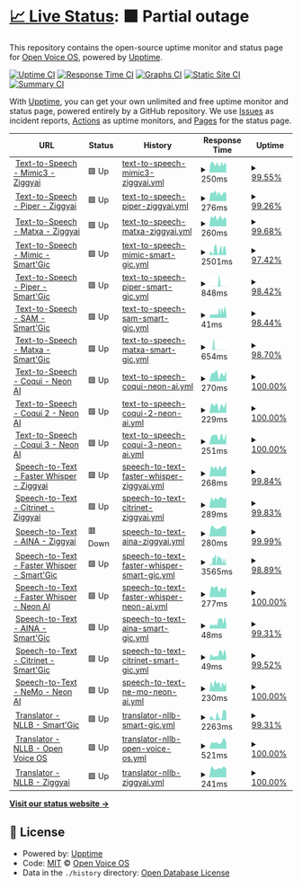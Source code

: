 # [📈 Live Status](https://openvoiceos.github.io/status): <!--live status--> **🟧 Partial outage**

This repository contains the open-source uptime monitor and status page for [Open Voice OS](https://openvoiceos.org), powered by [Upptime](https://github.com/upptime/upptime).

[![Uptime CI](https://github.com/openvoiceos/status/workflows/Uptime%20CI/badge.svg)](https://github.com/openvoiceos/status/actions?query=workflow%3A%22Uptime+CI%22)
[![Response Time CI](https://github.com/openvoiceos/status/workflows/Response%20Time%20CI/badge.svg)](https://github.com/openvoiceos/status/actions?query=workflow%3A%22Response+Time+CI%22)
[![Graphs CI](https://github.com/openvoiceos/status/workflows/Graphs%20CI/badge.svg)](https://github.com/openvoiceos/status/actions?query=workflow%3A%22Graphs+CI%22)
[![Static Site CI](https://github.com/openvoiceos/status/workflows/Static%20Site%20CI/badge.svg)](https://github.com/openvoiceos/status/actions?query=workflow%3A%22Static+Site+CI%22)
[![Summary CI](https://github.com/openvoiceos/status/workflows/Summary%20CI/badge.svg)](https://github.com/openvoiceos/status/actions?query=workflow%3A%22Summary+CI%22)

With [Upptime](https://upptime.js.org), you can get your own unlimited and free uptime monitor and status page, powered entirely by a GitHub repository. We use [Issues](https://github.com/smartgic/status/issues) as incident reports, [Actions](https://github.com/smartgic/status/actions) as uptime monitors, and [Pages](https://smartgic.github.io/status) for the status page.

<!--start: status pages-->
<!-- This summary is generated by Upptime (https://github.com/upptime/upptime) -->
<!-- Do not edit this manually, your changes will be overwritten -->
<!-- prettier-ignore -->
| URL | Status | History | Response Time | Uptime |
| --- | ------ | ------- | ------------- | ------ |
| <img alt="" src="https://icons.duckduckgo.com/ip3/mimic3.ziggyai.online.ico" height="13"> [Text-to-Speech - Mimic3 - Ziggyai](https://mimic3.ziggyai.online/status) | 🟩 Up | [text-to-speech-mimic3-ziggyai.yml](https://github.com/OpenVoiceOS/status/commits/HEAD/history/text-to-speech-mimic3-ziggyai.yml) | <details><summary><img alt="Response time graph" src="./graphs/text-to-speech-mimic3-ziggyai/response-time-week.png" height="20"> 250ms</summary><br><a href="https://openvoiceos.github.io/status/history/text-to-speech-mimic3-ziggyai"><img alt="Response time 373" src="https://img.shields.io/endpoint?url=https%3A%2F%2Fraw.githubusercontent.com%2FOpenVoiceOS%2Fstatus%2FHEAD%2Fapi%2Ftext-to-speech-mimic3-ziggyai%2Fresponse-time.json"></a><br><a href="https://openvoiceos.github.io/status/history/text-to-speech-mimic3-ziggyai"><img alt="24-hour response time 224" src="https://img.shields.io/endpoint?url=https%3A%2F%2Fraw.githubusercontent.com%2FOpenVoiceOS%2Fstatus%2FHEAD%2Fapi%2Ftext-to-speech-mimic3-ziggyai%2Fresponse-time-day.json"></a><br><a href="https://openvoiceos.github.io/status/history/text-to-speech-mimic3-ziggyai"><img alt="7-day response time 250" src="https://img.shields.io/endpoint?url=https%3A%2F%2Fraw.githubusercontent.com%2FOpenVoiceOS%2Fstatus%2FHEAD%2Fapi%2Ftext-to-speech-mimic3-ziggyai%2Fresponse-time-week.json"></a><br><a href="https://openvoiceos.github.io/status/history/text-to-speech-mimic3-ziggyai"><img alt="30-day response time 420" src="https://img.shields.io/endpoint?url=https%3A%2F%2Fraw.githubusercontent.com%2FOpenVoiceOS%2Fstatus%2FHEAD%2Fapi%2Ftext-to-speech-mimic3-ziggyai%2Fresponse-time-month.json"></a><br><a href="https://openvoiceos.github.io/status/history/text-to-speech-mimic3-ziggyai"><img alt="1-year response time 391" src="https://img.shields.io/endpoint?url=https%3A%2F%2Fraw.githubusercontent.com%2FOpenVoiceOS%2Fstatus%2FHEAD%2Fapi%2Ftext-to-speech-mimic3-ziggyai%2Fresponse-time-year.json"></a></details> | <details><summary><a href="https://openvoiceos.github.io/status/history/text-to-speech-mimic3-ziggyai">99.55%</a></summary><a href="https://openvoiceos.github.io/status/history/text-to-speech-mimic3-ziggyai"><img alt="All-time uptime 96.77%" src="https://img.shields.io/endpoint?url=https%3A%2F%2Fraw.githubusercontent.com%2FOpenVoiceOS%2Fstatus%2FHEAD%2Fapi%2Ftext-to-speech-mimic3-ziggyai%2Fuptime.json"></a><br><a href="https://openvoiceos.github.io/status/history/text-to-speech-mimic3-ziggyai"><img alt="24-hour uptime 100.00%" src="https://img.shields.io/endpoint?url=https%3A%2F%2Fraw.githubusercontent.com%2FOpenVoiceOS%2Fstatus%2FHEAD%2Fapi%2Ftext-to-speech-mimic3-ziggyai%2Fuptime-day.json"></a><br><a href="https://openvoiceos.github.io/status/history/text-to-speech-mimic3-ziggyai"><img alt="7-day uptime 99.55%" src="https://img.shields.io/endpoint?url=https%3A%2F%2Fraw.githubusercontent.com%2FOpenVoiceOS%2Fstatus%2FHEAD%2Fapi%2Ftext-to-speech-mimic3-ziggyai%2Fuptime-week.json"></a><br><a href="https://openvoiceos.github.io/status/history/text-to-speech-mimic3-ziggyai"><img alt="30-day uptime 93.95%" src="https://img.shields.io/endpoint?url=https%3A%2F%2Fraw.githubusercontent.com%2FOpenVoiceOS%2Fstatus%2FHEAD%2Fapi%2Ftext-to-speech-mimic3-ziggyai%2Fuptime-month.json"></a><br><a href="https://openvoiceos.github.io/status/history/text-to-speech-mimic3-ziggyai"><img alt="1-year uptime 96.80%" src="https://img.shields.io/endpoint?url=https%3A%2F%2Fraw.githubusercontent.com%2FOpenVoiceOS%2Fstatus%2FHEAD%2Fapi%2Ftext-to-speech-mimic3-ziggyai%2Fuptime-year.json"></a></details>
| <img alt="" src="https://icons.duckduckgo.com/ip3/pipertts.ziggyai.online.ico" height="13"> [Text-to-Speech - Piper - Ziggyai](https://pipertts.ziggyai.online/status) | 🟩 Up | [text-to-speech-piper-ziggyai.yml](https://github.com/OpenVoiceOS/status/commits/HEAD/history/text-to-speech-piper-ziggyai.yml) | <details><summary><img alt="Response time graph" src="./graphs/text-to-speech-piper-ziggyai/response-time-week.png" height="20"> 276ms</summary><br><a href="https://openvoiceos.github.io/status/history/text-to-speech-piper-ziggyai"><img alt="Response time 440" src="https://img.shields.io/endpoint?url=https%3A%2F%2Fraw.githubusercontent.com%2FOpenVoiceOS%2Fstatus%2FHEAD%2Fapi%2Ftext-to-speech-piper-ziggyai%2Fresponse-time.json"></a><br><a href="https://openvoiceos.github.io/status/history/text-to-speech-piper-ziggyai"><img alt="24-hour response time 241" src="https://img.shields.io/endpoint?url=https%3A%2F%2Fraw.githubusercontent.com%2FOpenVoiceOS%2Fstatus%2FHEAD%2Fapi%2Ftext-to-speech-piper-ziggyai%2Fresponse-time-day.json"></a><br><a href="https://openvoiceos.github.io/status/history/text-to-speech-piper-ziggyai"><img alt="7-day response time 276" src="https://img.shields.io/endpoint?url=https%3A%2F%2Fraw.githubusercontent.com%2FOpenVoiceOS%2Fstatus%2FHEAD%2Fapi%2Ftext-to-speech-piper-ziggyai%2Fresponse-time-week.json"></a><br><a href="https://openvoiceos.github.io/status/history/text-to-speech-piper-ziggyai"><img alt="30-day response time 449" src="https://img.shields.io/endpoint?url=https%3A%2F%2Fraw.githubusercontent.com%2FOpenVoiceOS%2Fstatus%2FHEAD%2Fapi%2Ftext-to-speech-piper-ziggyai%2Fresponse-time-month.json"></a><br><a href="https://openvoiceos.github.io/status/history/text-to-speech-piper-ziggyai"><img alt="1-year response time 456" src="https://img.shields.io/endpoint?url=https%3A%2F%2Fraw.githubusercontent.com%2FOpenVoiceOS%2Fstatus%2FHEAD%2Fapi%2Ftext-to-speech-piper-ziggyai%2Fresponse-time-year.json"></a></details> | <details><summary><a href="https://openvoiceos.github.io/status/history/text-to-speech-piper-ziggyai">99.26%</a></summary><a href="https://openvoiceos.github.io/status/history/text-to-speech-piper-ziggyai"><img alt="All-time uptime 93.69%" src="https://img.shields.io/endpoint?url=https%3A%2F%2Fraw.githubusercontent.com%2FOpenVoiceOS%2Fstatus%2FHEAD%2Fapi%2Ftext-to-speech-piper-ziggyai%2Fuptime.json"></a><br><a href="https://openvoiceos.github.io/status/history/text-to-speech-piper-ziggyai"><img alt="24-hour uptime 100.00%" src="https://img.shields.io/endpoint?url=https%3A%2F%2Fraw.githubusercontent.com%2FOpenVoiceOS%2Fstatus%2FHEAD%2Fapi%2Ftext-to-speech-piper-ziggyai%2Fuptime-day.json"></a><br><a href="https://openvoiceos.github.io/status/history/text-to-speech-piper-ziggyai"><img alt="7-day uptime 99.26%" src="https://img.shields.io/endpoint?url=https%3A%2F%2Fraw.githubusercontent.com%2FOpenVoiceOS%2Fstatus%2FHEAD%2Fapi%2Ftext-to-speech-piper-ziggyai%2Fuptime-week.json"></a><br><a href="https://openvoiceos.github.io/status/history/text-to-speech-piper-ziggyai"><img alt="30-day uptime 98.42%" src="https://img.shields.io/endpoint?url=https%3A%2F%2Fraw.githubusercontent.com%2FOpenVoiceOS%2Fstatus%2FHEAD%2Fapi%2Ftext-to-speech-piper-ziggyai%2Fuptime-month.json"></a><br><a href="https://openvoiceos.github.io/status/history/text-to-speech-piper-ziggyai"><img alt="1-year uptime 91.66%" src="https://img.shields.io/endpoint?url=https%3A%2F%2Fraw.githubusercontent.com%2FOpenVoiceOS%2Fstatus%2FHEAD%2Fapi%2Ftext-to-speech-piper-ziggyai%2Fuptime-year.json"></a></details>
| <img alt="" src="https://icons.duckduckgo.com/ip3/matxa.ziggyai.online.ico" height="13"> [Text-to-Speech - Matxa - Ziggyai](https://matxa.ziggyai.online/status) | 🟩 Up | [text-to-speech-matxa-ziggyai.yml](https://github.com/OpenVoiceOS/status/commits/HEAD/history/text-to-speech-matxa-ziggyai.yml) | <details><summary><img alt="Response time graph" src="./graphs/text-to-speech-matxa-ziggyai/response-time-week.png" height="20"> 260ms</summary><br><a href="https://openvoiceos.github.io/status/history/text-to-speech-matxa-ziggyai"><img alt="Response time 454" src="https://img.shields.io/endpoint?url=https%3A%2F%2Fraw.githubusercontent.com%2FOpenVoiceOS%2Fstatus%2FHEAD%2Fapi%2Ftext-to-speech-matxa-ziggyai%2Fresponse-time.json"></a><br><a href="https://openvoiceos.github.io/status/history/text-to-speech-matxa-ziggyai"><img alt="24-hour response time 225" src="https://img.shields.io/endpoint?url=https%3A%2F%2Fraw.githubusercontent.com%2FOpenVoiceOS%2Fstatus%2FHEAD%2Fapi%2Ftext-to-speech-matxa-ziggyai%2Fresponse-time-day.json"></a><br><a href="https://openvoiceos.github.io/status/history/text-to-speech-matxa-ziggyai"><img alt="7-day response time 260" src="https://img.shields.io/endpoint?url=https%3A%2F%2Fraw.githubusercontent.com%2FOpenVoiceOS%2Fstatus%2FHEAD%2Fapi%2Ftext-to-speech-matxa-ziggyai%2Fresponse-time-week.json"></a><br><a href="https://openvoiceos.github.io/status/history/text-to-speech-matxa-ziggyai"><img alt="30-day response time 468" src="https://img.shields.io/endpoint?url=https%3A%2F%2Fraw.githubusercontent.com%2FOpenVoiceOS%2Fstatus%2FHEAD%2Fapi%2Ftext-to-speech-matxa-ziggyai%2Fresponse-time-month.json"></a><br><a href="https://openvoiceos.github.io/status/history/text-to-speech-matxa-ziggyai"><img alt="1-year response time 454" src="https://img.shields.io/endpoint?url=https%3A%2F%2Fraw.githubusercontent.com%2FOpenVoiceOS%2Fstatus%2FHEAD%2Fapi%2Ftext-to-speech-matxa-ziggyai%2Fresponse-time-year.json"></a></details> | <details><summary><a href="https://openvoiceos.github.io/status/history/text-to-speech-matxa-ziggyai">99.68%</a></summary><a href="https://openvoiceos.github.io/status/history/text-to-speech-matxa-ziggyai"><img alt="All-time uptime 90.58%" src="https://img.shields.io/endpoint?url=https%3A%2F%2Fraw.githubusercontent.com%2FOpenVoiceOS%2Fstatus%2FHEAD%2Fapi%2Ftext-to-speech-matxa-ziggyai%2Fuptime.json"></a><br><a href="https://openvoiceos.github.io/status/history/text-to-speech-matxa-ziggyai"><img alt="24-hour uptime 100.00%" src="https://img.shields.io/endpoint?url=https%3A%2F%2Fraw.githubusercontent.com%2FOpenVoiceOS%2Fstatus%2FHEAD%2Fapi%2Ftext-to-speech-matxa-ziggyai%2Fuptime-day.json"></a><br><a href="https://openvoiceos.github.io/status/history/text-to-speech-matxa-ziggyai"><img alt="7-day uptime 99.68%" src="https://img.shields.io/endpoint?url=https%3A%2F%2Fraw.githubusercontent.com%2FOpenVoiceOS%2Fstatus%2FHEAD%2Fapi%2Ftext-to-speech-matxa-ziggyai%2Fuptime-week.json"></a><br><a href="https://openvoiceos.github.io/status/history/text-to-speech-matxa-ziggyai"><img alt="30-day uptime 98.45%" src="https://img.shields.io/endpoint?url=https%3A%2F%2Fraw.githubusercontent.com%2FOpenVoiceOS%2Fstatus%2FHEAD%2Fapi%2Ftext-to-speech-matxa-ziggyai%2Fuptime-month.json"></a><br><a href="https://openvoiceos.github.io/status/history/text-to-speech-matxa-ziggyai"><img alt="1-year uptime 90.58%" src="https://img.shields.io/endpoint?url=https%3A%2F%2Fraw.githubusercontent.com%2FOpenVoiceOS%2Fstatus%2FHEAD%2Fapi%2Ftext-to-speech-matxa-ziggyai%2Fuptime-year.json"></a></details>
| <img alt="" src="https://icons.duckduckgo.com/ip3/tts.smartgic.io.ico" height="13"> [Text-to-Speech - Mimic - Smart'Gic](https://tts.smartgic.io/mimic/status) | 🟩 Up | [text-to-speech-mimic-smart-gic.yml](https://github.com/OpenVoiceOS/status/commits/HEAD/history/text-to-speech-mimic-smart-gic.yml) | <details><summary><img alt="Response time graph" src="./graphs/text-to-speech-mimic-smart-gic/response-time-week.png" height="20"> 2501ms</summary><br><a href="https://openvoiceos.github.io/status/history/text-to-speech-mimic-smart-gic"><img alt="Response time 1775" src="https://img.shields.io/endpoint?url=https%3A%2F%2Fraw.githubusercontent.com%2FOpenVoiceOS%2Fstatus%2FHEAD%2Fapi%2Ftext-to-speech-mimic-smart-gic%2Fresponse-time.json"></a><br><a href="https://openvoiceos.github.io/status/history/text-to-speech-mimic-smart-gic"><img alt="24-hour response time 104" src="https://img.shields.io/endpoint?url=https%3A%2F%2Fraw.githubusercontent.com%2FOpenVoiceOS%2Fstatus%2FHEAD%2Fapi%2Ftext-to-speech-mimic-smart-gic%2Fresponse-time-day.json"></a><br><a href="https://openvoiceos.github.io/status/history/text-to-speech-mimic-smart-gic"><img alt="7-day response time 2501" src="https://img.shields.io/endpoint?url=https%3A%2F%2Fraw.githubusercontent.com%2FOpenVoiceOS%2Fstatus%2FHEAD%2Fapi%2Ftext-to-speech-mimic-smart-gic%2Fresponse-time-week.json"></a><br><a href="https://openvoiceos.github.io/status/history/text-to-speech-mimic-smart-gic"><img alt="30-day response time 3768" src="https://img.shields.io/endpoint?url=https%3A%2F%2Fraw.githubusercontent.com%2FOpenVoiceOS%2Fstatus%2FHEAD%2Fapi%2Ftext-to-speech-mimic-smart-gic%2Fresponse-time-month.json"></a><br><a href="https://openvoiceos.github.io/status/history/text-to-speech-mimic-smart-gic"><img alt="1-year response time 2004" src="https://img.shields.io/endpoint?url=https%3A%2F%2Fraw.githubusercontent.com%2FOpenVoiceOS%2Fstatus%2FHEAD%2Fapi%2Ftext-to-speech-mimic-smart-gic%2Fresponse-time-year.json"></a></details> | <details><summary><a href="https://openvoiceos.github.io/status/history/text-to-speech-mimic-smart-gic">97.42%</a></summary><a href="https://openvoiceos.github.io/status/history/text-to-speech-mimic-smart-gic"><img alt="All-time uptime 99.19%" src="https://img.shields.io/endpoint?url=https%3A%2F%2Fraw.githubusercontent.com%2FOpenVoiceOS%2Fstatus%2FHEAD%2Fapi%2Ftext-to-speech-mimic-smart-gic%2Fuptime.json"></a><br><a href="https://openvoiceos.github.io/status/history/text-to-speech-mimic-smart-gic"><img alt="24-hour uptime 100.00%" src="https://img.shields.io/endpoint?url=https%3A%2F%2Fraw.githubusercontent.com%2FOpenVoiceOS%2Fstatus%2FHEAD%2Fapi%2Ftext-to-speech-mimic-smart-gic%2Fuptime-day.json"></a><br><a href="https://openvoiceos.github.io/status/history/text-to-speech-mimic-smart-gic"><img alt="7-day uptime 97.42%" src="https://img.shields.io/endpoint?url=https%3A%2F%2Fraw.githubusercontent.com%2FOpenVoiceOS%2Fstatus%2FHEAD%2Fapi%2Ftext-to-speech-mimic-smart-gic%2Fuptime-week.json"></a><br><a href="https://openvoiceos.github.io/status/history/text-to-speech-mimic-smart-gic"><img alt="30-day uptime 98.18%" src="https://img.shields.io/endpoint?url=https%3A%2F%2Fraw.githubusercontent.com%2FOpenVoiceOS%2Fstatus%2FHEAD%2Fapi%2Ftext-to-speech-mimic-smart-gic%2Fuptime-month.json"></a><br><a href="https://openvoiceos.github.io/status/history/text-to-speech-mimic-smart-gic"><img alt="1-year uptime 98.60%" src="https://img.shields.io/endpoint?url=https%3A%2F%2Fraw.githubusercontent.com%2FOpenVoiceOS%2Fstatus%2FHEAD%2Fapi%2Ftext-to-speech-mimic-smart-gic%2Fuptime-year.json"></a></details>
| <img alt="" src="https://icons.duckduckgo.com/ip3/tts.smartgic.io.ico" height="13"> [Text-to-Speech - Piper - Smart'Gic](https://tts.smartgic.io/piper/status) | 🟩 Up | [text-to-speech-piper-smart-gic.yml](https://github.com/OpenVoiceOS/status/commits/HEAD/history/text-to-speech-piper-smart-gic.yml) | <details><summary><img alt="Response time graph" src="./graphs/text-to-speech-piper-smart-gic/response-time-week.png" height="20"> 848ms</summary><br><a href="https://openvoiceos.github.io/status/history/text-to-speech-piper-smart-gic"><img alt="Response time 142" src="https://img.shields.io/endpoint?url=https%3A%2F%2Fraw.githubusercontent.com%2FOpenVoiceOS%2Fstatus%2FHEAD%2Fapi%2Ftext-to-speech-piper-smart-gic%2Fresponse-time.json"></a><br><a href="https://openvoiceos.github.io/status/history/text-to-speech-piper-smart-gic"><img alt="24-hour response time 28" src="https://img.shields.io/endpoint?url=https%3A%2F%2Fraw.githubusercontent.com%2FOpenVoiceOS%2Fstatus%2FHEAD%2Fapi%2Ftext-to-speech-piper-smart-gic%2Fresponse-time-day.json"></a><br><a href="https://openvoiceos.github.io/status/history/text-to-speech-piper-smart-gic"><img alt="7-day response time 848" src="https://img.shields.io/endpoint?url=https%3A%2F%2Fraw.githubusercontent.com%2FOpenVoiceOS%2Fstatus%2FHEAD%2Fapi%2Ftext-to-speech-piper-smart-gic%2Fresponse-time-week.json"></a><br><a href="https://openvoiceos.github.io/status/history/text-to-speech-piper-smart-gic"><img alt="30-day response time 285" src="https://img.shields.io/endpoint?url=https%3A%2F%2Fraw.githubusercontent.com%2FOpenVoiceOS%2Fstatus%2FHEAD%2Fapi%2Ftext-to-speech-piper-smart-gic%2Fresponse-time-month.json"></a><br><a href="https://openvoiceos.github.io/status/history/text-to-speech-piper-smart-gic"><img alt="1-year response time 101" src="https://img.shields.io/endpoint?url=https%3A%2F%2Fraw.githubusercontent.com%2FOpenVoiceOS%2Fstatus%2FHEAD%2Fapi%2Ftext-to-speech-piper-smart-gic%2Fresponse-time-year.json"></a></details> | <details><summary><a href="https://openvoiceos.github.io/status/history/text-to-speech-piper-smart-gic">98.42%</a></summary><a href="https://openvoiceos.github.io/status/history/text-to-speech-piper-smart-gic"><img alt="All-time uptime 95.03%" src="https://img.shields.io/endpoint?url=https%3A%2F%2Fraw.githubusercontent.com%2FOpenVoiceOS%2Fstatus%2FHEAD%2Fapi%2Ftext-to-speech-piper-smart-gic%2Fuptime.json"></a><br><a href="https://openvoiceos.github.io/status/history/text-to-speech-piper-smart-gic"><img alt="24-hour uptime 100.00%" src="https://img.shields.io/endpoint?url=https%3A%2F%2Fraw.githubusercontent.com%2FOpenVoiceOS%2Fstatus%2FHEAD%2Fapi%2Ftext-to-speech-piper-smart-gic%2Fuptime-day.json"></a><br><a href="https://openvoiceos.github.io/status/history/text-to-speech-piper-smart-gic"><img alt="7-day uptime 98.42%" src="https://img.shields.io/endpoint?url=https%3A%2F%2Fraw.githubusercontent.com%2FOpenVoiceOS%2Fstatus%2FHEAD%2Fapi%2Ftext-to-speech-piper-smart-gic%2Fuptime-week.json"></a><br><a href="https://openvoiceos.github.io/status/history/text-to-speech-piper-smart-gic"><img alt="30-day uptime 99.31%" src="https://img.shields.io/endpoint?url=https%3A%2F%2Fraw.githubusercontent.com%2FOpenVoiceOS%2Fstatus%2FHEAD%2Fapi%2Ftext-to-speech-piper-smart-gic%2Fuptime-month.json"></a><br><a href="https://openvoiceos.github.io/status/history/text-to-speech-piper-smart-gic"><img alt="1-year uptime 98.52%" src="https://img.shields.io/endpoint?url=https%3A%2F%2Fraw.githubusercontent.com%2FOpenVoiceOS%2Fstatus%2FHEAD%2Fapi%2Ftext-to-speech-piper-smart-gic%2Fuptime-year.json"></a></details>
| <img alt="" src="https://icons.duckduckgo.com/ip3/tts.smartgic.io.ico" height="13"> [Text-to-Speech - SAM - Smart'Gic](https://tts.smartgic.io/sam/status) | 🟩 Up | [text-to-speech-sam-smart-gic.yml](https://github.com/OpenVoiceOS/status/commits/HEAD/history/text-to-speech-sam-smart-gic.yml) | <details><summary><img alt="Response time graph" src="./graphs/text-to-speech-sam-smart-gic/response-time-week.png" height="20"> 41ms</summary><br><a href="https://openvoiceos.github.io/status/history/text-to-speech-sam-smart-gic"><img alt="Response time 110" src="https://img.shields.io/endpoint?url=https%3A%2F%2Fraw.githubusercontent.com%2FOpenVoiceOS%2Fstatus%2FHEAD%2Fapi%2Ftext-to-speech-sam-smart-gic%2Fresponse-time.json"></a><br><a href="https://openvoiceos.github.io/status/history/text-to-speech-sam-smart-gic"><img alt="24-hour response time 26" src="https://img.shields.io/endpoint?url=https%3A%2F%2Fraw.githubusercontent.com%2FOpenVoiceOS%2Fstatus%2FHEAD%2Fapi%2Ftext-to-speech-sam-smart-gic%2Fresponse-time-day.json"></a><br><a href="https://openvoiceos.github.io/status/history/text-to-speech-sam-smart-gic"><img alt="7-day response time 41" src="https://img.shields.io/endpoint?url=https%3A%2F%2Fraw.githubusercontent.com%2FOpenVoiceOS%2Fstatus%2FHEAD%2Fapi%2Ftext-to-speech-sam-smart-gic%2Fresponse-time-week.json"></a><br><a href="https://openvoiceos.github.io/status/history/text-to-speech-sam-smart-gic"><img alt="30-day response time 103" src="https://img.shields.io/endpoint?url=https%3A%2F%2Fraw.githubusercontent.com%2FOpenVoiceOS%2Fstatus%2FHEAD%2Fapi%2Ftext-to-speech-sam-smart-gic%2Fresponse-time-month.json"></a><br><a href="https://openvoiceos.github.io/status/history/text-to-speech-sam-smart-gic"><img alt="1-year response time 132" src="https://img.shields.io/endpoint?url=https%3A%2F%2Fraw.githubusercontent.com%2FOpenVoiceOS%2Fstatus%2FHEAD%2Fapi%2Ftext-to-speech-sam-smart-gic%2Fresponse-time-year.json"></a></details> | <details><summary><a href="https://openvoiceos.github.io/status/history/text-to-speech-sam-smart-gic">98.44%</a></summary><a href="https://openvoiceos.github.io/status/history/text-to-speech-sam-smart-gic"><img alt="All-time uptime 97.80%" src="https://img.shields.io/endpoint?url=https%3A%2F%2Fraw.githubusercontent.com%2FOpenVoiceOS%2Fstatus%2FHEAD%2Fapi%2Ftext-to-speech-sam-smart-gic%2Fuptime.json"></a><br><a href="https://openvoiceos.github.io/status/history/text-to-speech-sam-smart-gic"><img alt="24-hour uptime 100.00%" src="https://img.shields.io/endpoint?url=https%3A%2F%2Fraw.githubusercontent.com%2FOpenVoiceOS%2Fstatus%2FHEAD%2Fapi%2Ftext-to-speech-sam-smart-gic%2Fuptime-day.json"></a><br><a href="https://openvoiceos.github.io/status/history/text-to-speech-sam-smart-gic"><img alt="7-day uptime 98.44%" src="https://img.shields.io/endpoint?url=https%3A%2F%2Fraw.githubusercontent.com%2FOpenVoiceOS%2Fstatus%2FHEAD%2Fapi%2Ftext-to-speech-sam-smart-gic%2Fuptime-week.json"></a><br><a href="https://openvoiceos.github.io/status/history/text-to-speech-sam-smart-gic"><img alt="30-day uptime 99.19%" src="https://img.shields.io/endpoint?url=https%3A%2F%2Fraw.githubusercontent.com%2FOpenVoiceOS%2Fstatus%2FHEAD%2Fapi%2Ftext-to-speech-sam-smart-gic%2Fuptime-month.json"></a><br><a href="https://openvoiceos.github.io/status/history/text-to-speech-sam-smart-gic"><img alt="1-year uptime 98.62%" src="https://img.shields.io/endpoint?url=https%3A%2F%2Fraw.githubusercontent.com%2FOpenVoiceOS%2Fstatus%2FHEAD%2Fapi%2Ftext-to-speech-sam-smart-gic%2Fuptime-year.json"></a></details>
| <img alt="" src="https://icons.duckduckgo.com/ip3/tts.smartgic.io.ico" height="13"> [Text-to-Speech - Matxa - Smart'Gic](https://tts.smartgic.io/matxa/status) | 🟩 Up | [text-to-speech-matxa-smart-gic.yml](https://github.com/OpenVoiceOS/status/commits/HEAD/history/text-to-speech-matxa-smart-gic.yml) | <details><summary><img alt="Response time graph" src="./graphs/text-to-speech-matxa-smart-gic/response-time-week.png" height="20"> 654ms</summary><br><a href="https://openvoiceos.github.io/status/history/text-to-speech-matxa-smart-gic"><img alt="Response time 83" src="https://img.shields.io/endpoint?url=https%3A%2F%2Fraw.githubusercontent.com%2FOpenVoiceOS%2Fstatus%2FHEAD%2Fapi%2Ftext-to-speech-matxa-smart-gic%2Fresponse-time.json"></a><br><a href="https://openvoiceos.github.io/status/history/text-to-speech-matxa-smart-gic"><img alt="24-hour response time 26" src="https://img.shields.io/endpoint?url=https%3A%2F%2Fraw.githubusercontent.com%2FOpenVoiceOS%2Fstatus%2FHEAD%2Fapi%2Ftext-to-speech-matxa-smart-gic%2Fresponse-time-day.json"></a><br><a href="https://openvoiceos.github.io/status/history/text-to-speech-matxa-smart-gic"><img alt="7-day response time 654" src="https://img.shields.io/endpoint?url=https%3A%2F%2Fraw.githubusercontent.com%2FOpenVoiceOS%2Fstatus%2FHEAD%2Fapi%2Ftext-to-speech-matxa-smart-gic%2Fresponse-time-week.json"></a><br><a href="https://openvoiceos.github.io/status/history/text-to-speech-matxa-smart-gic"><img alt="30-day response time 269" src="https://img.shields.io/endpoint?url=https%3A%2F%2Fraw.githubusercontent.com%2FOpenVoiceOS%2Fstatus%2FHEAD%2Fapi%2Ftext-to-speech-matxa-smart-gic%2Fresponse-time-month.json"></a><br><a href="https://openvoiceos.github.io/status/history/text-to-speech-matxa-smart-gic"><img alt="1-year response time 83" src="https://img.shields.io/endpoint?url=https%3A%2F%2Fraw.githubusercontent.com%2FOpenVoiceOS%2Fstatus%2FHEAD%2Fapi%2Ftext-to-speech-matxa-smart-gic%2Fresponse-time-year.json"></a></details> | <details><summary><a href="https://openvoiceos.github.io/status/history/text-to-speech-matxa-smart-gic">98.70%</a></summary><a href="https://openvoiceos.github.io/status/history/text-to-speech-matxa-smart-gic"><img alt="All-time uptime 98.75%" src="https://img.shields.io/endpoint?url=https%3A%2F%2Fraw.githubusercontent.com%2FOpenVoiceOS%2Fstatus%2FHEAD%2Fapi%2Ftext-to-speech-matxa-smart-gic%2Fuptime.json"></a><br><a href="https://openvoiceos.github.io/status/history/text-to-speech-matxa-smart-gic"><img alt="24-hour uptime 100.00%" src="https://img.shields.io/endpoint?url=https%3A%2F%2Fraw.githubusercontent.com%2FOpenVoiceOS%2Fstatus%2FHEAD%2Fapi%2Ftext-to-speech-matxa-smart-gic%2Fuptime-day.json"></a><br><a href="https://openvoiceos.github.io/status/history/text-to-speech-matxa-smart-gic"><img alt="7-day uptime 98.70%" src="https://img.shields.io/endpoint?url=https%3A%2F%2Fraw.githubusercontent.com%2FOpenVoiceOS%2Fstatus%2FHEAD%2Fapi%2Ftext-to-speech-matxa-smart-gic%2Fuptime-week.json"></a><br><a href="https://openvoiceos.github.io/status/history/text-to-speech-matxa-smart-gic"><img alt="30-day uptime 99.41%" src="https://img.shields.io/endpoint?url=https%3A%2F%2Fraw.githubusercontent.com%2FOpenVoiceOS%2Fstatus%2FHEAD%2Fapi%2Ftext-to-speech-matxa-smart-gic%2Fuptime-month.json"></a><br><a href="https://openvoiceos.github.io/status/history/text-to-speech-matxa-smart-gic"><img alt="1-year uptime 98.75%" src="https://img.shields.io/endpoint?url=https%3A%2F%2Fraw.githubusercontent.com%2FOpenVoiceOS%2Fstatus%2FHEAD%2Fapi%2Ftext-to-speech-matxa-smart-gic%2Fuptime-year.json"></a></details>
| <img alt="" src="https://icons.duckduckgo.com/ip3/coqui.neonaibeta.com.ico" height="13"> [Text-to-Speech - Coqui - Neon AI](https://coqui.neonaibeta.com/status) | 🟩 Up | [text-to-speech-coqui-neon-ai.yml](https://github.com/OpenVoiceOS/status/commits/HEAD/history/text-to-speech-coqui-neon-ai.yml) | <details><summary><img alt="Response time graph" src="./graphs/text-to-speech-coqui-neon-ai/response-time-week.png" height="20"> 270ms</summary><br><a href="https://openvoiceos.github.io/status/history/text-to-speech-coqui-neon-ai"><img alt="Response time 387" src="https://img.shields.io/endpoint?url=https%3A%2F%2Fraw.githubusercontent.com%2FOpenVoiceOS%2Fstatus%2FHEAD%2Fapi%2Ftext-to-speech-coqui-neon-ai%2Fresponse-time.json"></a><br><a href="https://openvoiceos.github.io/status/history/text-to-speech-coqui-neon-ai"><img alt="24-hour response time 352" src="https://img.shields.io/endpoint?url=https%3A%2F%2Fraw.githubusercontent.com%2FOpenVoiceOS%2Fstatus%2FHEAD%2Fapi%2Ftext-to-speech-coqui-neon-ai%2Fresponse-time-day.json"></a><br><a href="https://openvoiceos.github.io/status/history/text-to-speech-coqui-neon-ai"><img alt="7-day response time 270" src="https://img.shields.io/endpoint?url=https%3A%2F%2Fraw.githubusercontent.com%2FOpenVoiceOS%2Fstatus%2FHEAD%2Fapi%2Ftext-to-speech-coqui-neon-ai%2Fresponse-time-week.json"></a><br><a href="https://openvoiceos.github.io/status/history/text-to-speech-coqui-neon-ai"><img alt="30-day response time 264" src="https://img.shields.io/endpoint?url=https%3A%2F%2Fraw.githubusercontent.com%2FOpenVoiceOS%2Fstatus%2FHEAD%2Fapi%2Ftext-to-speech-coqui-neon-ai%2Fresponse-time-month.json"></a><br><a href="https://openvoiceos.github.io/status/history/text-to-speech-coqui-neon-ai"><img alt="1-year response time 397" src="https://img.shields.io/endpoint?url=https%3A%2F%2Fraw.githubusercontent.com%2FOpenVoiceOS%2Fstatus%2FHEAD%2Fapi%2Ftext-to-speech-coqui-neon-ai%2Fresponse-time-year.json"></a></details> | <details><summary><a href="https://openvoiceos.github.io/status/history/text-to-speech-coqui-neon-ai">100.00%</a></summary><a href="https://openvoiceos.github.io/status/history/text-to-speech-coqui-neon-ai"><img alt="All-time uptime 99.94%" src="https://img.shields.io/endpoint?url=https%3A%2F%2Fraw.githubusercontent.com%2FOpenVoiceOS%2Fstatus%2FHEAD%2Fapi%2Ftext-to-speech-coqui-neon-ai%2Fuptime.json"></a><br><a href="https://openvoiceos.github.io/status/history/text-to-speech-coqui-neon-ai"><img alt="24-hour uptime 100.00%" src="https://img.shields.io/endpoint?url=https%3A%2F%2Fraw.githubusercontent.com%2FOpenVoiceOS%2Fstatus%2FHEAD%2Fapi%2Ftext-to-speech-coqui-neon-ai%2Fuptime-day.json"></a><br><a href="https://openvoiceos.github.io/status/history/text-to-speech-coqui-neon-ai"><img alt="7-day uptime 100.00%" src="https://img.shields.io/endpoint?url=https%3A%2F%2Fraw.githubusercontent.com%2FOpenVoiceOS%2Fstatus%2FHEAD%2Fapi%2Ftext-to-speech-coqui-neon-ai%2Fuptime-week.json"></a><br><a href="https://openvoiceos.github.io/status/history/text-to-speech-coqui-neon-ai"><img alt="30-day uptime 100.00%" src="https://img.shields.io/endpoint?url=https%3A%2F%2Fraw.githubusercontent.com%2FOpenVoiceOS%2Fstatus%2FHEAD%2Fapi%2Ftext-to-speech-coqui-neon-ai%2Fuptime-month.json"></a><br><a href="https://openvoiceos.github.io/status/history/text-to-speech-coqui-neon-ai"><img alt="1-year uptime 99.94%" src="https://img.shields.io/endpoint?url=https%3A%2F%2Fraw.githubusercontent.com%2FOpenVoiceOS%2Fstatus%2FHEAD%2Fapi%2Ftext-to-speech-coqui-neon-ai%2Fuptime-year.json"></a></details>
| <img alt="" src="https://icons.duckduckgo.com/ip3/coqui.neonaialpha.com.ico" height="13"> [Text-to-Speech - Coqui 2 - Neon AI](https://coqui.neonaialpha.com/status) | 🟩 Up | [text-to-speech-coqui-2-neon-ai.yml](https://github.com/OpenVoiceOS/status/commits/HEAD/history/text-to-speech-coqui-2-neon-ai.yml) | <details><summary><img alt="Response time graph" src="./graphs/text-to-speech-coqui-2-neon-ai/response-time-week.png" height="20"> 229ms</summary><br><a href="https://openvoiceos.github.io/status/history/text-to-speech-coqui-2-neon-ai"><img alt="Response time 336" src="https://img.shields.io/endpoint?url=https%3A%2F%2Fraw.githubusercontent.com%2FOpenVoiceOS%2Fstatus%2FHEAD%2Fapi%2Ftext-to-speech-coqui-2-neon-ai%2Fresponse-time.json"></a><br><a href="https://openvoiceos.github.io/status/history/text-to-speech-coqui-2-neon-ai"><img alt="24-hour response time 332" src="https://img.shields.io/endpoint?url=https%3A%2F%2Fraw.githubusercontent.com%2FOpenVoiceOS%2Fstatus%2FHEAD%2Fapi%2Ftext-to-speech-coqui-2-neon-ai%2Fresponse-time-day.json"></a><br><a href="https://openvoiceos.github.io/status/history/text-to-speech-coqui-2-neon-ai"><img alt="7-day response time 229" src="https://img.shields.io/endpoint?url=https%3A%2F%2Fraw.githubusercontent.com%2FOpenVoiceOS%2Fstatus%2FHEAD%2Fapi%2Ftext-to-speech-coqui-2-neon-ai%2Fresponse-time-week.json"></a><br><a href="https://openvoiceos.github.io/status/history/text-to-speech-coqui-2-neon-ai"><img alt="30-day response time 256" src="https://img.shields.io/endpoint?url=https%3A%2F%2Fraw.githubusercontent.com%2FOpenVoiceOS%2Fstatus%2FHEAD%2Fapi%2Ftext-to-speech-coqui-2-neon-ai%2Fresponse-time-month.json"></a><br><a href="https://openvoiceos.github.io/status/history/text-to-speech-coqui-2-neon-ai"><img alt="1-year response time 342" src="https://img.shields.io/endpoint?url=https%3A%2F%2Fraw.githubusercontent.com%2FOpenVoiceOS%2Fstatus%2FHEAD%2Fapi%2Ftext-to-speech-coqui-2-neon-ai%2Fresponse-time-year.json"></a></details> | <details><summary><a href="https://openvoiceos.github.io/status/history/text-to-speech-coqui-2-neon-ai">100.00%</a></summary><a href="https://openvoiceos.github.io/status/history/text-to-speech-coqui-2-neon-ai"><img alt="All-time uptime 99.92%" src="https://img.shields.io/endpoint?url=https%3A%2F%2Fraw.githubusercontent.com%2FOpenVoiceOS%2Fstatus%2FHEAD%2Fapi%2Ftext-to-speech-coqui-2-neon-ai%2Fuptime.json"></a><br><a href="https://openvoiceos.github.io/status/history/text-to-speech-coqui-2-neon-ai"><img alt="24-hour uptime 100.00%" src="https://img.shields.io/endpoint?url=https%3A%2F%2Fraw.githubusercontent.com%2FOpenVoiceOS%2Fstatus%2FHEAD%2Fapi%2Ftext-to-speech-coqui-2-neon-ai%2Fuptime-day.json"></a><br><a href="https://openvoiceos.github.io/status/history/text-to-speech-coqui-2-neon-ai"><img alt="7-day uptime 100.00%" src="https://img.shields.io/endpoint?url=https%3A%2F%2Fraw.githubusercontent.com%2FOpenVoiceOS%2Fstatus%2FHEAD%2Fapi%2Ftext-to-speech-coqui-2-neon-ai%2Fuptime-week.json"></a><br><a href="https://openvoiceos.github.io/status/history/text-to-speech-coqui-2-neon-ai"><img alt="30-day uptime 100.00%" src="https://img.shields.io/endpoint?url=https%3A%2F%2Fraw.githubusercontent.com%2FOpenVoiceOS%2Fstatus%2FHEAD%2Fapi%2Ftext-to-speech-coqui-2-neon-ai%2Fuptime-month.json"></a><br><a href="https://openvoiceos.github.io/status/history/text-to-speech-coqui-2-neon-ai"><img alt="1-year uptime 99.91%" src="https://img.shields.io/endpoint?url=https%3A%2F%2Fraw.githubusercontent.com%2FOpenVoiceOS%2Fstatus%2FHEAD%2Fapi%2Ftext-to-speech-coqui-2-neon-ai%2Fuptime-year.json"></a></details>
| <img alt="" src="https://icons.duckduckgo.com/ip3/coqui.neonaiservices.com.ico" height="13"> [Text-to-Speech - Coqui 3 - Neon AI](https://coqui.neonaiservices.com/status) | 🟩 Up | [text-to-speech-coqui-3-neon-ai.yml](https://github.com/OpenVoiceOS/status/commits/HEAD/history/text-to-speech-coqui-3-neon-ai.yml) | <details><summary><img alt="Response time graph" src="./graphs/text-to-speech-coqui-3-neon-ai/response-time-week.png" height="20"> 251ms</summary><br><a href="https://openvoiceos.github.io/status/history/text-to-speech-coqui-3-neon-ai"><img alt="Response time 313" src="https://img.shields.io/endpoint?url=https%3A%2F%2Fraw.githubusercontent.com%2FOpenVoiceOS%2Fstatus%2FHEAD%2Fapi%2Ftext-to-speech-coqui-3-neon-ai%2Fresponse-time.json"></a><br><a href="https://openvoiceos.github.io/status/history/text-to-speech-coqui-3-neon-ai"><img alt="24-hour response time 343" src="https://img.shields.io/endpoint?url=https%3A%2F%2Fraw.githubusercontent.com%2FOpenVoiceOS%2Fstatus%2FHEAD%2Fapi%2Ftext-to-speech-coqui-3-neon-ai%2Fresponse-time-day.json"></a><br><a href="https://openvoiceos.github.io/status/history/text-to-speech-coqui-3-neon-ai"><img alt="7-day response time 251" src="https://img.shields.io/endpoint?url=https%3A%2F%2Fraw.githubusercontent.com%2FOpenVoiceOS%2Fstatus%2FHEAD%2Fapi%2Ftext-to-speech-coqui-3-neon-ai%2Fresponse-time-week.json"></a><br><a href="https://openvoiceos.github.io/status/history/text-to-speech-coqui-3-neon-ai"><img alt="30-day response time 261" src="https://img.shields.io/endpoint?url=https%3A%2F%2Fraw.githubusercontent.com%2FOpenVoiceOS%2Fstatus%2FHEAD%2Fapi%2Ftext-to-speech-coqui-3-neon-ai%2Fresponse-time-month.json"></a><br><a href="https://openvoiceos.github.io/status/history/text-to-speech-coqui-3-neon-ai"><img alt="1-year response time 318" src="https://img.shields.io/endpoint?url=https%3A%2F%2Fraw.githubusercontent.com%2FOpenVoiceOS%2Fstatus%2FHEAD%2Fapi%2Ftext-to-speech-coqui-3-neon-ai%2Fresponse-time-year.json"></a></details> | <details><summary><a href="https://openvoiceos.github.io/status/history/text-to-speech-coqui-3-neon-ai">100.00%</a></summary><a href="https://openvoiceos.github.io/status/history/text-to-speech-coqui-3-neon-ai"><img alt="All-time uptime 99.93%" src="https://img.shields.io/endpoint?url=https%3A%2F%2Fraw.githubusercontent.com%2FOpenVoiceOS%2Fstatus%2FHEAD%2Fapi%2Ftext-to-speech-coqui-3-neon-ai%2Fuptime.json"></a><br><a href="https://openvoiceos.github.io/status/history/text-to-speech-coqui-3-neon-ai"><img alt="24-hour uptime 100.00%" src="https://img.shields.io/endpoint?url=https%3A%2F%2Fraw.githubusercontent.com%2FOpenVoiceOS%2Fstatus%2FHEAD%2Fapi%2Ftext-to-speech-coqui-3-neon-ai%2Fuptime-day.json"></a><br><a href="https://openvoiceos.github.io/status/history/text-to-speech-coqui-3-neon-ai"><img alt="7-day uptime 100.00%" src="https://img.shields.io/endpoint?url=https%3A%2F%2Fraw.githubusercontent.com%2FOpenVoiceOS%2Fstatus%2FHEAD%2Fapi%2Ftext-to-speech-coqui-3-neon-ai%2Fuptime-week.json"></a><br><a href="https://openvoiceos.github.io/status/history/text-to-speech-coqui-3-neon-ai"><img alt="30-day uptime 100.00%" src="https://img.shields.io/endpoint?url=https%3A%2F%2Fraw.githubusercontent.com%2FOpenVoiceOS%2Fstatus%2FHEAD%2Fapi%2Ftext-to-speech-coqui-3-neon-ai%2Fuptime-month.json"></a><br><a href="https://openvoiceos.github.io/status/history/text-to-speech-coqui-3-neon-ai"><img alt="1-year uptime 99.92%" src="https://img.shields.io/endpoint?url=https%3A%2F%2Fraw.githubusercontent.com%2FOpenVoiceOS%2Fstatus%2FHEAD%2Fapi%2Ftext-to-speech-coqui-3-neon-ai%2Fuptime-year.json"></a></details>
| <img alt="" src="https://icons.duckduckgo.com/ip3/fasterwhisper.ziggyai.online.ico" height="13"> [Speech-to-Text - Faster Whisper - Ziggyai](https://fasterwhisper.ziggyai.online/status) | 🟩 Up | [speech-to-text-faster-whisper-ziggyai.yml](https://github.com/OpenVoiceOS/status/commits/HEAD/history/speech-to-text-faster-whisper-ziggyai.yml) | <details><summary><img alt="Response time graph" src="./graphs/speech-to-text-faster-whisper-ziggyai/response-time-week.png" height="20"> 268ms</summary><br><a href="https://openvoiceos.github.io/status/history/speech-to-text-faster-whisper-ziggyai"><img alt="Response time 474" src="https://img.shields.io/endpoint?url=https%3A%2F%2Fraw.githubusercontent.com%2FOpenVoiceOS%2Fstatus%2FHEAD%2Fapi%2Fspeech-to-text-faster-whisper-ziggyai%2Fresponse-time.json"></a><br><a href="https://openvoiceos.github.io/status/history/speech-to-text-faster-whisper-ziggyai"><img alt="24-hour response time 294" src="https://img.shields.io/endpoint?url=https%3A%2F%2Fraw.githubusercontent.com%2FOpenVoiceOS%2Fstatus%2FHEAD%2Fapi%2Fspeech-to-text-faster-whisper-ziggyai%2Fresponse-time-day.json"></a><br><a href="https://openvoiceos.github.io/status/history/speech-to-text-faster-whisper-ziggyai"><img alt="7-day response time 268" src="https://img.shields.io/endpoint?url=https%3A%2F%2Fraw.githubusercontent.com%2FOpenVoiceOS%2Fstatus%2FHEAD%2Fapi%2Fspeech-to-text-faster-whisper-ziggyai%2Fresponse-time-week.json"></a><br><a href="https://openvoiceos.github.io/status/history/speech-to-text-faster-whisper-ziggyai"><img alt="30-day response time 508" src="https://img.shields.io/endpoint?url=https%3A%2F%2Fraw.githubusercontent.com%2FOpenVoiceOS%2Fstatus%2FHEAD%2Fapi%2Fspeech-to-text-faster-whisper-ziggyai%2Fresponse-time-month.json"></a><br><a href="https://openvoiceos.github.io/status/history/speech-to-text-faster-whisper-ziggyai"><img alt="1-year response time 507" src="https://img.shields.io/endpoint?url=https%3A%2F%2Fraw.githubusercontent.com%2FOpenVoiceOS%2Fstatus%2FHEAD%2Fapi%2Fspeech-to-text-faster-whisper-ziggyai%2Fresponse-time-year.json"></a></details> | <details><summary><a href="https://openvoiceos.github.io/status/history/speech-to-text-faster-whisper-ziggyai">99.84%</a></summary><a href="https://openvoiceos.github.io/status/history/speech-to-text-faster-whisper-ziggyai"><img alt="All-time uptime 93.84%" src="https://img.shields.io/endpoint?url=https%3A%2F%2Fraw.githubusercontent.com%2FOpenVoiceOS%2Fstatus%2FHEAD%2Fapi%2Fspeech-to-text-faster-whisper-ziggyai%2Fuptime.json"></a><br><a href="https://openvoiceos.github.io/status/history/speech-to-text-faster-whisper-ziggyai"><img alt="24-hour uptime 100.00%" src="https://img.shields.io/endpoint?url=https%3A%2F%2Fraw.githubusercontent.com%2FOpenVoiceOS%2Fstatus%2FHEAD%2Fapi%2Fspeech-to-text-faster-whisper-ziggyai%2Fuptime-day.json"></a><br><a href="https://openvoiceos.github.io/status/history/speech-to-text-faster-whisper-ziggyai"><img alt="7-day uptime 99.84%" src="https://img.shields.io/endpoint?url=https%3A%2F%2Fraw.githubusercontent.com%2FOpenVoiceOS%2Fstatus%2FHEAD%2Fapi%2Fspeech-to-text-faster-whisper-ziggyai%2Fuptime-week.json"></a><br><a href="https://openvoiceos.github.io/status/history/speech-to-text-faster-whisper-ziggyai"><img alt="30-day uptime 98.47%" src="https://img.shields.io/endpoint?url=https%3A%2F%2Fraw.githubusercontent.com%2FOpenVoiceOS%2Fstatus%2FHEAD%2Fapi%2Fspeech-to-text-faster-whisper-ziggyai%2Fuptime-month.json"></a><br><a href="https://openvoiceos.github.io/status/history/speech-to-text-faster-whisper-ziggyai"><img alt="1-year uptime 91.64%" src="https://img.shields.io/endpoint?url=https%3A%2F%2Fraw.githubusercontent.com%2FOpenVoiceOS%2Fstatus%2FHEAD%2Fapi%2Fspeech-to-text-faster-whisper-ziggyai%2Fuptime-year.json"></a></details>
| <img alt="" src="https://icons.duckduckgo.com/ip3/citrinetstt.ziggyai.online.ico" height="13"> [Speech-to-Text - Citrinet - Ziggyai](https://citrinetstt.ziggyai.online/status) | 🟩 Up | [speech-to-text-citrinet-ziggyai.yml](https://github.com/OpenVoiceOS/status/commits/HEAD/history/speech-to-text-citrinet-ziggyai.yml) | <details><summary><img alt="Response time graph" src="./graphs/speech-to-text-citrinet-ziggyai/response-time-week.png" height="20"> 289ms</summary><br><a href="https://openvoiceos.github.io/status/history/speech-to-text-citrinet-ziggyai"><img alt="Response time 434" src="https://img.shields.io/endpoint?url=https%3A%2F%2Fraw.githubusercontent.com%2FOpenVoiceOS%2Fstatus%2FHEAD%2Fapi%2Fspeech-to-text-citrinet-ziggyai%2Fresponse-time.json"></a><br><a href="https://openvoiceos.github.io/status/history/speech-to-text-citrinet-ziggyai"><img alt="24-hour response time 311" src="https://img.shields.io/endpoint?url=https%3A%2F%2Fraw.githubusercontent.com%2FOpenVoiceOS%2Fstatus%2FHEAD%2Fapi%2Fspeech-to-text-citrinet-ziggyai%2Fresponse-time-day.json"></a><br><a href="https://openvoiceos.github.io/status/history/speech-to-text-citrinet-ziggyai"><img alt="7-day response time 289" src="https://img.shields.io/endpoint?url=https%3A%2F%2Fraw.githubusercontent.com%2FOpenVoiceOS%2Fstatus%2FHEAD%2Fapi%2Fspeech-to-text-citrinet-ziggyai%2Fresponse-time-week.json"></a><br><a href="https://openvoiceos.github.io/status/history/speech-to-text-citrinet-ziggyai"><img alt="30-day response time 291" src="https://img.shields.io/endpoint?url=https%3A%2F%2Fraw.githubusercontent.com%2FOpenVoiceOS%2Fstatus%2FHEAD%2Fapi%2Fspeech-to-text-citrinet-ziggyai%2Fresponse-time-month.json"></a><br><a href="https://openvoiceos.github.io/status/history/speech-to-text-citrinet-ziggyai"><img alt="1-year response time 434" src="https://img.shields.io/endpoint?url=https%3A%2F%2Fraw.githubusercontent.com%2FOpenVoiceOS%2Fstatus%2FHEAD%2Fapi%2Fspeech-to-text-citrinet-ziggyai%2Fresponse-time-year.json"></a></details> | <details><summary><a href="https://openvoiceos.github.io/status/history/speech-to-text-citrinet-ziggyai">99.83%</a></summary><a href="https://openvoiceos.github.io/status/history/speech-to-text-citrinet-ziggyai"><img alt="All-time uptime 90.55%" src="https://img.shields.io/endpoint?url=https%3A%2F%2Fraw.githubusercontent.com%2FOpenVoiceOS%2Fstatus%2FHEAD%2Fapi%2Fspeech-to-text-citrinet-ziggyai%2Fuptime.json"></a><br><a href="https://openvoiceos.github.io/status/history/speech-to-text-citrinet-ziggyai"><img alt="24-hour uptime 100.00%" src="https://img.shields.io/endpoint?url=https%3A%2F%2Fraw.githubusercontent.com%2FOpenVoiceOS%2Fstatus%2FHEAD%2Fapi%2Fspeech-to-text-citrinet-ziggyai%2Fuptime-day.json"></a><br><a href="https://openvoiceos.github.io/status/history/speech-to-text-citrinet-ziggyai"><img alt="7-day uptime 99.83%" src="https://img.shields.io/endpoint?url=https%3A%2F%2Fraw.githubusercontent.com%2FOpenVoiceOS%2Fstatus%2FHEAD%2Fapi%2Fspeech-to-text-citrinet-ziggyai%2Fuptime-week.json"></a><br><a href="https://openvoiceos.github.io/status/history/speech-to-text-citrinet-ziggyai"><img alt="30-day uptime 98.40%" src="https://img.shields.io/endpoint?url=https%3A%2F%2Fraw.githubusercontent.com%2FOpenVoiceOS%2Fstatus%2FHEAD%2Fapi%2Fspeech-to-text-citrinet-ziggyai%2Fuptime-month.json"></a><br><a href="https://openvoiceos.github.io/status/history/speech-to-text-citrinet-ziggyai"><img alt="1-year uptime 90.55%" src="https://img.shields.io/endpoint?url=https%3A%2F%2Fraw.githubusercontent.com%2FOpenVoiceOS%2Fstatus%2FHEAD%2Fapi%2Fspeech-to-text-citrinet-ziggyai%2Fuptime-year.json"></a></details>
| <img alt="" src="https://icons.duckduckgo.com/ip3/ainastt.ziggyai.online.ico" height="13"> [Speech-to-Text - AINA - Ziggyai](https://ainastt.ziggyai.online/status) | 🟥 Down | [speech-to-text-aina-ziggyai.yml](https://github.com/OpenVoiceOS/status/commits/HEAD/history/speech-to-text-aina-ziggyai.yml) | <details><summary><img alt="Response time graph" src="./graphs/speech-to-text-aina-ziggyai/response-time-week.png" height="20"> 280ms</summary><br><a href="https://openvoiceos.github.io/status/history/speech-to-text-aina-ziggyai"><img alt="Response time 578" src="https://img.shields.io/endpoint?url=https%3A%2F%2Fraw.githubusercontent.com%2FOpenVoiceOS%2Fstatus%2FHEAD%2Fapi%2Fspeech-to-text-aina-ziggyai%2Fresponse-time.json"></a><br><a href="https://openvoiceos.github.io/status/history/speech-to-text-aina-ziggyai"><img alt="24-hour response time 313" src="https://img.shields.io/endpoint?url=https%3A%2F%2Fraw.githubusercontent.com%2FOpenVoiceOS%2Fstatus%2FHEAD%2Fapi%2Fspeech-to-text-aina-ziggyai%2Fresponse-time-day.json"></a><br><a href="https://openvoiceos.github.io/status/history/speech-to-text-aina-ziggyai"><img alt="7-day response time 280" src="https://img.shields.io/endpoint?url=https%3A%2F%2Fraw.githubusercontent.com%2FOpenVoiceOS%2Fstatus%2FHEAD%2Fapi%2Fspeech-to-text-aina-ziggyai%2Fresponse-time-week.json"></a><br><a href="https://openvoiceos.github.io/status/history/speech-to-text-aina-ziggyai"><img alt="30-day response time 430" src="https://img.shields.io/endpoint?url=https%3A%2F%2Fraw.githubusercontent.com%2FOpenVoiceOS%2Fstatus%2FHEAD%2Fapi%2Fspeech-to-text-aina-ziggyai%2Fresponse-time-month.json"></a><br><a href="https://openvoiceos.github.io/status/history/speech-to-text-aina-ziggyai"><img alt="1-year response time 578" src="https://img.shields.io/endpoint?url=https%3A%2F%2Fraw.githubusercontent.com%2FOpenVoiceOS%2Fstatus%2FHEAD%2Fapi%2Fspeech-to-text-aina-ziggyai%2Fresponse-time-year.json"></a></details> | <details><summary><a href="https://openvoiceos.github.io/status/history/speech-to-text-aina-ziggyai">99.99%</a></summary><a href="https://openvoiceos.github.io/status/history/speech-to-text-aina-ziggyai"><img alt="All-time uptime 84.95%" src="https://img.shields.io/endpoint?url=https%3A%2F%2Fraw.githubusercontent.com%2FOpenVoiceOS%2Fstatus%2FHEAD%2Fapi%2Fspeech-to-text-aina-ziggyai%2Fuptime.json"></a><br><a href="https://openvoiceos.github.io/status/history/speech-to-text-aina-ziggyai"><img alt="24-hour uptime 99.95%" src="https://img.shields.io/endpoint?url=https%3A%2F%2Fraw.githubusercontent.com%2FOpenVoiceOS%2Fstatus%2FHEAD%2Fapi%2Fspeech-to-text-aina-ziggyai%2Fuptime-day.json"></a><br><a href="https://openvoiceos.github.io/status/history/speech-to-text-aina-ziggyai"><img alt="7-day uptime 99.99%" src="https://img.shields.io/endpoint?url=https%3A%2F%2Fraw.githubusercontent.com%2FOpenVoiceOS%2Fstatus%2FHEAD%2Fapi%2Fspeech-to-text-aina-ziggyai%2Fuptime-week.json"></a><br><a href="https://openvoiceos.github.io/status/history/speech-to-text-aina-ziggyai"><img alt="30-day uptime 98.60%" src="https://img.shields.io/endpoint?url=https%3A%2F%2Fraw.githubusercontent.com%2FOpenVoiceOS%2Fstatus%2FHEAD%2Fapi%2Fspeech-to-text-aina-ziggyai%2Fuptime-month.json"></a><br><a href="https://openvoiceos.github.io/status/history/speech-to-text-aina-ziggyai"><img alt="1-year uptime 84.95%" src="https://img.shields.io/endpoint?url=https%3A%2F%2Fraw.githubusercontent.com%2FOpenVoiceOS%2Fstatus%2FHEAD%2Fapi%2Fspeech-to-text-aina-ziggyai%2Fuptime-year.json"></a></details>
| <img alt="" src="https://icons.duckduckgo.com/ip3/stt.smartgic.io.ico" height="13"> [Speech-to-Text - Faster Whisper - Smart'Gic](https://stt.smartgic.io/fasterwhisper/status) | 🟩 Up | [speech-to-text-faster-whisper-smart-gic.yml](https://github.com/OpenVoiceOS/status/commits/HEAD/history/speech-to-text-faster-whisper-smart-gic.yml) | <details><summary><img alt="Response time graph" src="./graphs/speech-to-text-faster-whisper-smart-gic/response-time-week.png" height="20"> 3565ms</summary><br><a href="https://openvoiceos.github.io/status/history/speech-to-text-faster-whisper-smart-gic"><img alt="Response time 1316" src="https://img.shields.io/endpoint?url=https%3A%2F%2Fraw.githubusercontent.com%2FOpenVoiceOS%2Fstatus%2FHEAD%2Fapi%2Fspeech-to-text-faster-whisper-smart-gic%2Fresponse-time.json"></a><br><a href="https://openvoiceos.github.io/status/history/speech-to-text-faster-whisper-smart-gic"><img alt="24-hour response time 4389" src="https://img.shields.io/endpoint?url=https%3A%2F%2Fraw.githubusercontent.com%2FOpenVoiceOS%2Fstatus%2FHEAD%2Fapi%2Fspeech-to-text-faster-whisper-smart-gic%2Fresponse-time-day.json"></a><br><a href="https://openvoiceos.github.io/status/history/speech-to-text-faster-whisper-smart-gic"><img alt="7-day response time 3565" src="https://img.shields.io/endpoint?url=https%3A%2F%2Fraw.githubusercontent.com%2FOpenVoiceOS%2Fstatus%2FHEAD%2Fapi%2Fspeech-to-text-faster-whisper-smart-gic%2Fresponse-time-week.json"></a><br><a href="https://openvoiceos.github.io/status/history/speech-to-text-faster-whisper-smart-gic"><img alt="30-day response time 3308" src="https://img.shields.io/endpoint?url=https%3A%2F%2Fraw.githubusercontent.com%2FOpenVoiceOS%2Fstatus%2FHEAD%2Fapi%2Fspeech-to-text-faster-whisper-smart-gic%2Fresponse-time-month.json"></a><br><a href="https://openvoiceos.github.io/status/history/speech-to-text-faster-whisper-smart-gic"><img alt="1-year response time 1434" src="https://img.shields.io/endpoint?url=https%3A%2F%2Fraw.githubusercontent.com%2FOpenVoiceOS%2Fstatus%2FHEAD%2Fapi%2Fspeech-to-text-faster-whisper-smart-gic%2Fresponse-time-year.json"></a></details> | <details><summary><a href="https://openvoiceos.github.io/status/history/speech-to-text-faster-whisper-smart-gic">98.89%</a></summary><a href="https://openvoiceos.github.io/status/history/speech-to-text-faster-whisper-smart-gic"><img alt="All-time uptime 97.39%" src="https://img.shields.io/endpoint?url=https%3A%2F%2Fraw.githubusercontent.com%2FOpenVoiceOS%2Fstatus%2FHEAD%2Fapi%2Fspeech-to-text-faster-whisper-smart-gic%2Fuptime.json"></a><br><a href="https://openvoiceos.github.io/status/history/speech-to-text-faster-whisper-smart-gic"><img alt="24-hour uptime 100.00%" src="https://img.shields.io/endpoint?url=https%3A%2F%2Fraw.githubusercontent.com%2FOpenVoiceOS%2Fstatus%2FHEAD%2Fapi%2Fspeech-to-text-faster-whisper-smart-gic%2Fuptime-day.json"></a><br><a href="https://openvoiceos.github.io/status/history/speech-to-text-faster-whisper-smart-gic"><img alt="7-day uptime 98.89%" src="https://img.shields.io/endpoint?url=https%3A%2F%2Fraw.githubusercontent.com%2FOpenVoiceOS%2Fstatus%2FHEAD%2Fapi%2Fspeech-to-text-faster-whisper-smart-gic%2Fuptime-week.json"></a><br><a href="https://openvoiceos.github.io/status/history/speech-to-text-faster-whisper-smart-gic"><img alt="30-day uptime 99.17%" src="https://img.shields.io/endpoint?url=https%3A%2F%2Fraw.githubusercontent.com%2FOpenVoiceOS%2Fstatus%2FHEAD%2Fapi%2Fspeech-to-text-faster-whisper-smart-gic%2Fuptime-month.json"></a><br><a href="https://openvoiceos.github.io/status/history/speech-to-text-faster-whisper-smart-gic"><img alt="1-year uptime 98.39%" src="https://img.shields.io/endpoint?url=https%3A%2F%2Fraw.githubusercontent.com%2FOpenVoiceOS%2Fstatus%2FHEAD%2Fapi%2Fspeech-to-text-faster-whisper-smart-gic%2Fuptime-year.json"></a></details>
| <img alt="" src="https://icons.duckduckgo.com/ip3/whisper.neonaiservices.com.ico" height="13"> [Speech-to-Text - Faster Whisper - Neon AI](https://whisper.neonaiservices.com/status) | 🟩 Up | [speech-to-text-faster-whisper-neon-ai.yml](https://github.com/OpenVoiceOS/status/commits/HEAD/history/speech-to-text-faster-whisper-neon-ai.yml) | <details><summary><img alt="Response time graph" src="./graphs/speech-to-text-faster-whisper-neon-ai/response-time-week.png" height="20"> 277ms</summary><br><a href="https://openvoiceos.github.io/status/history/speech-to-text-faster-whisper-neon-ai"><img alt="Response time 280" src="https://img.shields.io/endpoint?url=https%3A%2F%2Fraw.githubusercontent.com%2FOpenVoiceOS%2Fstatus%2FHEAD%2Fapi%2Fspeech-to-text-faster-whisper-neon-ai%2Fresponse-time.json"></a><br><a href="https://openvoiceos.github.io/status/history/speech-to-text-faster-whisper-neon-ai"><img alt="24-hour response time 292" src="https://img.shields.io/endpoint?url=https%3A%2F%2Fraw.githubusercontent.com%2FOpenVoiceOS%2Fstatus%2FHEAD%2Fapi%2Fspeech-to-text-faster-whisper-neon-ai%2Fresponse-time-day.json"></a><br><a href="https://openvoiceos.github.io/status/history/speech-to-text-faster-whisper-neon-ai"><img alt="7-day response time 277" src="https://img.shields.io/endpoint?url=https%3A%2F%2Fraw.githubusercontent.com%2FOpenVoiceOS%2Fstatus%2FHEAD%2Fapi%2Fspeech-to-text-faster-whisper-neon-ai%2Fresponse-time-week.json"></a><br><a href="https://openvoiceos.github.io/status/history/speech-to-text-faster-whisper-neon-ai"><img alt="30-day response time 292" src="https://img.shields.io/endpoint?url=https%3A%2F%2Fraw.githubusercontent.com%2FOpenVoiceOS%2Fstatus%2FHEAD%2Fapi%2Fspeech-to-text-faster-whisper-neon-ai%2Fresponse-time-month.json"></a><br><a href="https://openvoiceos.github.io/status/history/speech-to-text-faster-whisper-neon-ai"><img alt="1-year response time 280" src="https://img.shields.io/endpoint?url=https%3A%2F%2Fraw.githubusercontent.com%2FOpenVoiceOS%2Fstatus%2FHEAD%2Fapi%2Fspeech-to-text-faster-whisper-neon-ai%2Fresponse-time-year.json"></a></details> | <details><summary><a href="https://openvoiceos.github.io/status/history/speech-to-text-faster-whisper-neon-ai">100.00%</a></summary><a href="https://openvoiceos.github.io/status/history/speech-to-text-faster-whisper-neon-ai"><img alt="All-time uptime 99.15%" src="https://img.shields.io/endpoint?url=https%3A%2F%2Fraw.githubusercontent.com%2FOpenVoiceOS%2Fstatus%2FHEAD%2Fapi%2Fspeech-to-text-faster-whisper-neon-ai%2Fuptime.json"></a><br><a href="https://openvoiceos.github.io/status/history/speech-to-text-faster-whisper-neon-ai"><img alt="24-hour uptime 100.00%" src="https://img.shields.io/endpoint?url=https%3A%2F%2Fraw.githubusercontent.com%2FOpenVoiceOS%2Fstatus%2FHEAD%2Fapi%2Fspeech-to-text-faster-whisper-neon-ai%2Fuptime-day.json"></a><br><a href="https://openvoiceos.github.io/status/history/speech-to-text-faster-whisper-neon-ai"><img alt="7-day uptime 100.00%" src="https://img.shields.io/endpoint?url=https%3A%2F%2Fraw.githubusercontent.com%2FOpenVoiceOS%2Fstatus%2FHEAD%2Fapi%2Fspeech-to-text-faster-whisper-neon-ai%2Fuptime-week.json"></a><br><a href="https://openvoiceos.github.io/status/history/speech-to-text-faster-whisper-neon-ai"><img alt="30-day uptime 100.00%" src="https://img.shields.io/endpoint?url=https%3A%2F%2Fraw.githubusercontent.com%2FOpenVoiceOS%2Fstatus%2FHEAD%2Fapi%2Fspeech-to-text-faster-whisper-neon-ai%2Fuptime-month.json"></a><br><a href="https://openvoiceos.github.io/status/history/speech-to-text-faster-whisper-neon-ai"><img alt="1-year uptime 99.15%" src="https://img.shields.io/endpoint?url=https%3A%2F%2Fraw.githubusercontent.com%2FOpenVoiceOS%2Fstatus%2FHEAD%2Fapi%2Fspeech-to-text-faster-whisper-neon-ai%2Fuptime-year.json"></a></details>
| <img alt="" src="https://icons.duckduckgo.com/ip3/stt.smartgic.io.ico" height="13"> [Speech-to-Text - AINA - Smart'Gic](https://stt.smartgic.io/aina/status) | 🟩 Up | [speech-to-text-aina-smart-gic.yml](https://github.com/OpenVoiceOS/status/commits/HEAD/history/speech-to-text-aina-smart-gic.yml) | <details><summary><img alt="Response time graph" src="./graphs/speech-to-text-aina-smart-gic/response-time-week.png" height="20"> 48ms</summary><br><a href="https://openvoiceos.github.io/status/history/speech-to-text-aina-smart-gic"><img alt="Response time 175" src="https://img.shields.io/endpoint?url=https%3A%2F%2Fraw.githubusercontent.com%2FOpenVoiceOS%2Fstatus%2FHEAD%2Fapi%2Fspeech-to-text-aina-smart-gic%2Fresponse-time.json"></a><br><a href="https://openvoiceos.github.io/status/history/speech-to-text-aina-smart-gic"><img alt="24-hour response time 27" src="https://img.shields.io/endpoint?url=https%3A%2F%2Fraw.githubusercontent.com%2FOpenVoiceOS%2Fstatus%2FHEAD%2Fapi%2Fspeech-to-text-aina-smart-gic%2Fresponse-time-day.json"></a><br><a href="https://openvoiceos.github.io/status/history/speech-to-text-aina-smart-gic"><img alt="7-day response time 48" src="https://img.shields.io/endpoint?url=https%3A%2F%2Fraw.githubusercontent.com%2FOpenVoiceOS%2Fstatus%2FHEAD%2Fapi%2Fspeech-to-text-aina-smart-gic%2Fresponse-time-week.json"></a><br><a href="https://openvoiceos.github.io/status/history/speech-to-text-aina-smart-gic"><img alt="30-day response time 447" src="https://img.shields.io/endpoint?url=https%3A%2F%2Fraw.githubusercontent.com%2FOpenVoiceOS%2Fstatus%2FHEAD%2Fapi%2Fspeech-to-text-aina-smart-gic%2Fresponse-time-month.json"></a><br><a href="https://openvoiceos.github.io/status/history/speech-to-text-aina-smart-gic"><img alt="1-year response time 175" src="https://img.shields.io/endpoint?url=https%3A%2F%2Fraw.githubusercontent.com%2FOpenVoiceOS%2Fstatus%2FHEAD%2Fapi%2Fspeech-to-text-aina-smart-gic%2Fresponse-time-year.json"></a></details> | <details><summary><a href="https://openvoiceos.github.io/status/history/speech-to-text-aina-smart-gic">99.31%</a></summary><a href="https://openvoiceos.github.io/status/history/speech-to-text-aina-smart-gic"><img alt="All-time uptime 98.77%" src="https://img.shields.io/endpoint?url=https%3A%2F%2Fraw.githubusercontent.com%2FOpenVoiceOS%2Fstatus%2FHEAD%2Fapi%2Fspeech-to-text-aina-smart-gic%2Fuptime.json"></a><br><a href="https://openvoiceos.github.io/status/history/speech-to-text-aina-smart-gic"><img alt="24-hour uptime 100.00%" src="https://img.shields.io/endpoint?url=https%3A%2F%2Fraw.githubusercontent.com%2FOpenVoiceOS%2Fstatus%2FHEAD%2Fapi%2Fspeech-to-text-aina-smart-gic%2Fuptime-day.json"></a><br><a href="https://openvoiceos.github.io/status/history/speech-to-text-aina-smart-gic"><img alt="7-day uptime 99.31%" src="https://img.shields.io/endpoint?url=https%3A%2F%2Fraw.githubusercontent.com%2FOpenVoiceOS%2Fstatus%2FHEAD%2Fapi%2Fspeech-to-text-aina-smart-gic%2Fuptime-week.json"></a><br><a href="https://openvoiceos.github.io/status/history/speech-to-text-aina-smart-gic"><img alt="30-day uptime 99.40%" src="https://img.shields.io/endpoint?url=https%3A%2F%2Fraw.githubusercontent.com%2FOpenVoiceOS%2Fstatus%2FHEAD%2Fapi%2Fspeech-to-text-aina-smart-gic%2Fuptime-month.json"></a><br><a href="https://openvoiceos.github.io/status/history/speech-to-text-aina-smart-gic"><img alt="1-year uptime 98.77%" src="https://img.shields.io/endpoint?url=https%3A%2F%2Fraw.githubusercontent.com%2FOpenVoiceOS%2Fstatus%2FHEAD%2Fapi%2Fspeech-to-text-aina-smart-gic%2Fuptime-year.json"></a></details>
| <img alt="" src="https://icons.duckduckgo.com/ip3/stt.smartgic.io.ico" height="13"> [Speech-to-Text - Citrinet - Smart'Gic](https://stt.smartgic.io/citrinet/status) | 🟩 Up | [speech-to-text-citrinet-smart-gic.yml](https://github.com/OpenVoiceOS/status/commits/HEAD/history/speech-to-text-citrinet-smart-gic.yml) | <details><summary><img alt="Response time graph" src="./graphs/speech-to-text-citrinet-smart-gic/response-time-week.png" height="20"> 49ms</summary><br><a href="https://openvoiceos.github.io/status/history/speech-to-text-citrinet-smart-gic"><img alt="Response time 94" src="https://img.shields.io/endpoint?url=https%3A%2F%2Fraw.githubusercontent.com%2FOpenVoiceOS%2Fstatus%2FHEAD%2Fapi%2Fspeech-to-text-citrinet-smart-gic%2Fresponse-time.json"></a><br><a href="https://openvoiceos.github.io/status/history/speech-to-text-citrinet-smart-gic"><img alt="24-hour response time 28" src="https://img.shields.io/endpoint?url=https%3A%2F%2Fraw.githubusercontent.com%2FOpenVoiceOS%2Fstatus%2FHEAD%2Fapi%2Fspeech-to-text-citrinet-smart-gic%2Fresponse-time-day.json"></a><br><a href="https://openvoiceos.github.io/status/history/speech-to-text-citrinet-smart-gic"><img alt="7-day response time 49" src="https://img.shields.io/endpoint?url=https%3A%2F%2Fraw.githubusercontent.com%2FOpenVoiceOS%2Fstatus%2FHEAD%2Fapi%2Fspeech-to-text-citrinet-smart-gic%2Fresponse-time-week.json"></a><br><a href="https://openvoiceos.github.io/status/history/speech-to-text-citrinet-smart-gic"><img alt="30-day response time 70" src="https://img.shields.io/endpoint?url=https%3A%2F%2Fraw.githubusercontent.com%2FOpenVoiceOS%2Fstatus%2FHEAD%2Fapi%2Fspeech-to-text-citrinet-smart-gic%2Fresponse-time-month.json"></a><br><a href="https://openvoiceos.github.io/status/history/speech-to-text-citrinet-smart-gic"><img alt="1-year response time 94" src="https://img.shields.io/endpoint?url=https%3A%2F%2Fraw.githubusercontent.com%2FOpenVoiceOS%2Fstatus%2FHEAD%2Fapi%2Fspeech-to-text-citrinet-smart-gic%2Fresponse-time-year.json"></a></details> | <details><summary><a href="https://openvoiceos.github.io/status/history/speech-to-text-citrinet-smart-gic">99.52%</a></summary><a href="https://openvoiceos.github.io/status/history/speech-to-text-citrinet-smart-gic"><img alt="All-time uptime 98.76%" src="https://img.shields.io/endpoint?url=https%3A%2F%2Fraw.githubusercontent.com%2FOpenVoiceOS%2Fstatus%2FHEAD%2Fapi%2Fspeech-to-text-citrinet-smart-gic%2Fuptime.json"></a><br><a href="https://openvoiceos.github.io/status/history/speech-to-text-citrinet-smart-gic"><img alt="24-hour uptime 100.00%" src="https://img.shields.io/endpoint?url=https%3A%2F%2Fraw.githubusercontent.com%2FOpenVoiceOS%2Fstatus%2FHEAD%2Fapi%2Fspeech-to-text-citrinet-smart-gic%2Fuptime-day.json"></a><br><a href="https://openvoiceos.github.io/status/history/speech-to-text-citrinet-smart-gic"><img alt="7-day uptime 99.52%" src="https://img.shields.io/endpoint?url=https%3A%2F%2Fraw.githubusercontent.com%2FOpenVoiceOS%2Fstatus%2FHEAD%2Fapi%2Fspeech-to-text-citrinet-smart-gic%2Fuptime-week.json"></a><br><a href="https://openvoiceos.github.io/status/history/speech-to-text-citrinet-smart-gic"><img alt="30-day uptime 99.56%" src="https://img.shields.io/endpoint?url=https%3A%2F%2Fraw.githubusercontent.com%2FOpenVoiceOS%2Fstatus%2FHEAD%2Fapi%2Fspeech-to-text-citrinet-smart-gic%2Fuptime-month.json"></a><br><a href="https://openvoiceos.github.io/status/history/speech-to-text-citrinet-smart-gic"><img alt="1-year uptime 98.76%" src="https://img.shields.io/endpoint?url=https%3A%2F%2Fraw.githubusercontent.com%2FOpenVoiceOS%2Fstatus%2FHEAD%2Fapi%2Fspeech-to-text-citrinet-smart-gic%2Fuptime-year.json"></a></details>
| <img alt="" src="https://icons.duckduckgo.com/ip3/nemo.neonaialpha.com.ico" height="13"> [Speech-to-Text - NeMo - Neon AI](https://nemo.neonaialpha.com/status) | 🟩 Up | [speech-to-text-ne-mo-neon-ai.yml](https://github.com/OpenVoiceOS/status/commits/HEAD/history/speech-to-text-ne-mo-neon-ai.yml) | <details><summary><img alt="Response time graph" src="./graphs/speech-to-text-ne-mo-neon-ai/response-time-week.png" height="20"> 230ms</summary><br><a href="https://openvoiceos.github.io/status/history/speech-to-text-ne-mo-neon-ai"><img alt="Response time 251" src="https://img.shields.io/endpoint?url=https%3A%2F%2Fraw.githubusercontent.com%2FOpenVoiceOS%2Fstatus%2FHEAD%2Fapi%2Fspeech-to-text-ne-mo-neon-ai%2Fresponse-time.json"></a><br><a href="https://openvoiceos.github.io/status/history/speech-to-text-ne-mo-neon-ai"><img alt="24-hour response time 285" src="https://img.shields.io/endpoint?url=https%3A%2F%2Fraw.githubusercontent.com%2FOpenVoiceOS%2Fstatus%2FHEAD%2Fapi%2Fspeech-to-text-ne-mo-neon-ai%2Fresponse-time-day.json"></a><br><a href="https://openvoiceos.github.io/status/history/speech-to-text-ne-mo-neon-ai"><img alt="7-day response time 230" src="https://img.shields.io/endpoint?url=https%3A%2F%2Fraw.githubusercontent.com%2FOpenVoiceOS%2Fstatus%2FHEAD%2Fapi%2Fspeech-to-text-ne-mo-neon-ai%2Fresponse-time-week.json"></a><br><a href="https://openvoiceos.github.io/status/history/speech-to-text-ne-mo-neon-ai"><img alt="30-day response time 257" src="https://img.shields.io/endpoint?url=https%3A%2F%2Fraw.githubusercontent.com%2FOpenVoiceOS%2Fstatus%2FHEAD%2Fapi%2Fspeech-to-text-ne-mo-neon-ai%2Fresponse-time-month.json"></a><br><a href="https://openvoiceos.github.io/status/history/speech-to-text-ne-mo-neon-ai"><img alt="1-year response time 250" src="https://img.shields.io/endpoint?url=https%3A%2F%2Fraw.githubusercontent.com%2FOpenVoiceOS%2Fstatus%2FHEAD%2Fapi%2Fspeech-to-text-ne-mo-neon-ai%2Fresponse-time-year.json"></a></details> | <details><summary><a href="https://openvoiceos.github.io/status/history/speech-to-text-ne-mo-neon-ai">100.00%</a></summary><a href="https://openvoiceos.github.io/status/history/speech-to-text-ne-mo-neon-ai"><img alt="All-time uptime 99.92%" src="https://img.shields.io/endpoint?url=https%3A%2F%2Fraw.githubusercontent.com%2FOpenVoiceOS%2Fstatus%2FHEAD%2Fapi%2Fspeech-to-text-ne-mo-neon-ai%2Fuptime.json"></a><br><a href="https://openvoiceos.github.io/status/history/speech-to-text-ne-mo-neon-ai"><img alt="24-hour uptime 100.00%" src="https://img.shields.io/endpoint?url=https%3A%2F%2Fraw.githubusercontent.com%2FOpenVoiceOS%2Fstatus%2FHEAD%2Fapi%2Fspeech-to-text-ne-mo-neon-ai%2Fuptime-day.json"></a><br><a href="https://openvoiceos.github.io/status/history/speech-to-text-ne-mo-neon-ai"><img alt="7-day uptime 100.00%" src="https://img.shields.io/endpoint?url=https%3A%2F%2Fraw.githubusercontent.com%2FOpenVoiceOS%2Fstatus%2FHEAD%2Fapi%2Fspeech-to-text-ne-mo-neon-ai%2Fuptime-week.json"></a><br><a href="https://openvoiceos.github.io/status/history/speech-to-text-ne-mo-neon-ai"><img alt="30-day uptime 100.00%" src="https://img.shields.io/endpoint?url=https%3A%2F%2Fraw.githubusercontent.com%2FOpenVoiceOS%2Fstatus%2FHEAD%2Fapi%2Fspeech-to-text-ne-mo-neon-ai%2Fuptime-month.json"></a><br><a href="https://openvoiceos.github.io/status/history/speech-to-text-ne-mo-neon-ai"><img alt="1-year uptime 99.92%" src="https://img.shields.io/endpoint?url=https%3A%2F%2Fraw.githubusercontent.com%2FOpenVoiceOS%2Fstatus%2FHEAD%2Fapi%2Fspeech-to-text-ne-mo-neon-ai%2Fuptime-year.json"></a></details>
| <img alt="" src="https://icons.duckduckgo.com/ip3/translator.smartgic.io.ico" height="13"> [Translator - NLLB - Smart'Gic](https://translator.smartgic.io/nllb/status) | 🟩 Up | [translator-nllb-smart-gic.yml](https://github.com/OpenVoiceOS/status/commits/HEAD/history/translator-nllb-smart-gic.yml) | <details><summary><img alt="Response time graph" src="./graphs/translator-nllb-smart-gic/response-time-week.png" height="20"> 2263ms</summary><br><a href="https://openvoiceos.github.io/status/history/translator-nllb-smart-gic"><img alt="Response time 1099" src="https://img.shields.io/endpoint?url=https%3A%2F%2Fraw.githubusercontent.com%2FOpenVoiceOS%2Fstatus%2FHEAD%2Fapi%2Ftranslator-nllb-smart-gic%2Fresponse-time.json"></a><br><a href="https://openvoiceos.github.io/status/history/translator-nllb-smart-gic"><img alt="24-hour response time 4212" src="https://img.shields.io/endpoint?url=https%3A%2F%2Fraw.githubusercontent.com%2FOpenVoiceOS%2Fstatus%2FHEAD%2Fapi%2Ftranslator-nllb-smart-gic%2Fresponse-time-day.json"></a><br><a href="https://openvoiceos.github.io/status/history/translator-nllb-smart-gic"><img alt="7-day response time 2263" src="https://img.shields.io/endpoint?url=https%3A%2F%2Fraw.githubusercontent.com%2FOpenVoiceOS%2Fstatus%2FHEAD%2Fapi%2Ftranslator-nllb-smart-gic%2Fresponse-time-week.json"></a><br><a href="https://openvoiceos.github.io/status/history/translator-nllb-smart-gic"><img alt="30-day response time 2224" src="https://img.shields.io/endpoint?url=https%3A%2F%2Fraw.githubusercontent.com%2FOpenVoiceOS%2Fstatus%2FHEAD%2Fapi%2Ftranslator-nllb-smart-gic%2Fresponse-time-month.json"></a><br><a href="https://openvoiceos.github.io/status/history/translator-nllb-smart-gic"><img alt="1-year response time 1213" src="https://img.shields.io/endpoint?url=https%3A%2F%2Fraw.githubusercontent.com%2FOpenVoiceOS%2Fstatus%2FHEAD%2Fapi%2Ftranslator-nllb-smart-gic%2Fresponse-time-year.json"></a></details> | <details><summary><a href="https://openvoiceos.github.io/status/history/translator-nllb-smart-gic">99.31%</a></summary><a href="https://openvoiceos.github.io/status/history/translator-nllb-smart-gic"><img alt="All-time uptime 97.51%" src="https://img.shields.io/endpoint?url=https%3A%2F%2Fraw.githubusercontent.com%2FOpenVoiceOS%2Fstatus%2FHEAD%2Fapi%2Ftranslator-nllb-smart-gic%2Fuptime.json"></a><br><a href="https://openvoiceos.github.io/status/history/translator-nllb-smart-gic"><img alt="24-hour uptime 100.00%" src="https://img.shields.io/endpoint?url=https%3A%2F%2Fraw.githubusercontent.com%2FOpenVoiceOS%2Fstatus%2FHEAD%2Fapi%2Ftranslator-nllb-smart-gic%2Fuptime-day.json"></a><br><a href="https://openvoiceos.github.io/status/history/translator-nllb-smart-gic"><img alt="7-day uptime 99.31%" src="https://img.shields.io/endpoint?url=https%3A%2F%2Fraw.githubusercontent.com%2FOpenVoiceOS%2Fstatus%2FHEAD%2Fapi%2Ftranslator-nllb-smart-gic%2Fuptime-week.json"></a><br><a href="https://openvoiceos.github.io/status/history/translator-nllb-smart-gic"><img alt="30-day uptime 99.37%" src="https://img.shields.io/endpoint?url=https%3A%2F%2Fraw.githubusercontent.com%2FOpenVoiceOS%2Fstatus%2FHEAD%2Fapi%2Ftranslator-nllb-smart-gic%2Fuptime-month.json"></a><br><a href="https://openvoiceos.github.io/status/history/translator-nllb-smart-gic"><img alt="1-year uptime 98.35%" src="https://img.shields.io/endpoint?url=https%3A%2F%2Fraw.githubusercontent.com%2FOpenVoiceOS%2Fstatus%2FHEAD%2Fapi%2Ftranslator-nllb-smart-gic%2Fuptime-year.json"></a></details>
| <img alt="" src="https://icons.duckduckgo.com/ip3/nllb.openvoiceos.org.ico" height="13"> [Translator - NLLB - Open Voice OS](https://nllb.openvoiceos.org/status) | 🟩 Up | [translator-nllb-open-voice-os.yml](https://github.com/OpenVoiceOS/status/commits/HEAD/history/translator-nllb-open-voice-os.yml) | <details><summary><img alt="Response time graph" src="./graphs/translator-nllb-open-voice-os/response-time-week.png" height="20"> 521ms</summary><br><a href="https://openvoiceos.github.io/status/history/translator-nllb-open-voice-os"><img alt="Response time 453" src="https://img.shields.io/endpoint?url=https%3A%2F%2Fraw.githubusercontent.com%2FOpenVoiceOS%2Fstatus%2FHEAD%2Fapi%2Ftranslator-nllb-open-voice-os%2Fresponse-time.json"></a><br><a href="https://openvoiceos.github.io/status/history/translator-nllb-open-voice-os"><img alt="24-hour response time 502" src="https://img.shields.io/endpoint?url=https%3A%2F%2Fraw.githubusercontent.com%2FOpenVoiceOS%2Fstatus%2FHEAD%2Fapi%2Ftranslator-nllb-open-voice-os%2Fresponse-time-day.json"></a><br><a href="https://openvoiceos.github.io/status/history/translator-nllb-open-voice-os"><img alt="7-day response time 521" src="https://img.shields.io/endpoint?url=https%3A%2F%2Fraw.githubusercontent.com%2FOpenVoiceOS%2Fstatus%2FHEAD%2Fapi%2Ftranslator-nllb-open-voice-os%2Fresponse-time-week.json"></a><br><a href="https://openvoiceos.github.io/status/history/translator-nllb-open-voice-os"><img alt="30-day response time 620" src="https://img.shields.io/endpoint?url=https%3A%2F%2Fraw.githubusercontent.com%2FOpenVoiceOS%2Fstatus%2FHEAD%2Fapi%2Ftranslator-nllb-open-voice-os%2Fresponse-time-month.json"></a><br><a href="https://openvoiceos.github.io/status/history/translator-nllb-open-voice-os"><img alt="1-year response time 460" src="https://img.shields.io/endpoint?url=https%3A%2F%2Fraw.githubusercontent.com%2FOpenVoiceOS%2Fstatus%2FHEAD%2Fapi%2Ftranslator-nllb-open-voice-os%2Fresponse-time-year.json"></a></details> | <details><summary><a href="https://openvoiceos.github.io/status/history/translator-nllb-open-voice-os">100.00%</a></summary><a href="https://openvoiceos.github.io/status/history/translator-nllb-open-voice-os"><img alt="All-time uptime 87.55%" src="https://img.shields.io/endpoint?url=https%3A%2F%2Fraw.githubusercontent.com%2FOpenVoiceOS%2Fstatus%2FHEAD%2Fapi%2Ftranslator-nllb-open-voice-os%2Fuptime.json"></a><br><a href="https://openvoiceos.github.io/status/history/translator-nllb-open-voice-os"><img alt="24-hour uptime 100.00%" src="https://img.shields.io/endpoint?url=https%3A%2F%2Fraw.githubusercontent.com%2FOpenVoiceOS%2Fstatus%2FHEAD%2Fapi%2Ftranslator-nllb-open-voice-os%2Fuptime-day.json"></a><br><a href="https://openvoiceos.github.io/status/history/translator-nllb-open-voice-os"><img alt="7-day uptime 100.00%" src="https://img.shields.io/endpoint?url=https%3A%2F%2Fraw.githubusercontent.com%2FOpenVoiceOS%2Fstatus%2FHEAD%2Fapi%2Ftranslator-nllb-open-voice-os%2Fuptime-week.json"></a><br><a href="https://openvoiceos.github.io/status/history/translator-nllb-open-voice-os"><img alt="30-day uptime 100.00%" src="https://img.shields.io/endpoint?url=https%3A%2F%2Fraw.githubusercontent.com%2FOpenVoiceOS%2Fstatus%2FHEAD%2Fapi%2Ftranslator-nllb-open-voice-os%2Fuptime-month.json"></a><br><a href="https://openvoiceos.github.io/status/history/translator-nllb-open-voice-os"><img alt="1-year uptime 93.07%" src="https://img.shields.io/endpoint?url=https%3A%2F%2Fraw.githubusercontent.com%2FOpenVoiceOS%2Fstatus%2FHEAD%2Fapi%2Ftranslator-nllb-open-voice-os%2Fuptime-year.json"></a></details>
| <img alt="" src="https://icons.duckduckgo.com/ip3/ovosnllb.ziggyai.online.ico" height="13"> [Translator - NLLB - Ziggyai](https://ovosnllb.ziggyai.online/status) | 🟩 Up | [translator-nllb-ziggyai.yml](https://github.com/OpenVoiceOS/status/commits/HEAD/history/translator-nllb-ziggyai.yml) | <details><summary><img alt="Response time graph" src="./graphs/translator-nllb-ziggyai/response-time-week.png" height="20"> 241ms</summary><br><a href="https://openvoiceos.github.io/status/history/translator-nllb-ziggyai"><img alt="Response time 374" src="https://img.shields.io/endpoint?url=https%3A%2F%2Fraw.githubusercontent.com%2FOpenVoiceOS%2Fstatus%2FHEAD%2Fapi%2Ftranslator-nllb-ziggyai%2Fresponse-time.json"></a><br><a href="https://openvoiceos.github.io/status/history/translator-nllb-ziggyai"><img alt="24-hour response time 212" src="https://img.shields.io/endpoint?url=https%3A%2F%2Fraw.githubusercontent.com%2FOpenVoiceOS%2Fstatus%2FHEAD%2Fapi%2Ftranslator-nllb-ziggyai%2Fresponse-time-day.json"></a><br><a href="https://openvoiceos.github.io/status/history/translator-nllb-ziggyai"><img alt="7-day response time 241" src="https://img.shields.io/endpoint?url=https%3A%2F%2Fraw.githubusercontent.com%2FOpenVoiceOS%2Fstatus%2FHEAD%2Fapi%2Ftranslator-nllb-ziggyai%2Fresponse-time-week.json"></a><br><a href="https://openvoiceos.github.io/status/history/translator-nllb-ziggyai"><img alt="30-day response time 461" src="https://img.shields.io/endpoint?url=https%3A%2F%2Fraw.githubusercontent.com%2FOpenVoiceOS%2Fstatus%2FHEAD%2Fapi%2Ftranslator-nllb-ziggyai%2Fresponse-time-month.json"></a><br><a href="https://openvoiceos.github.io/status/history/translator-nllb-ziggyai"><img alt="1-year response time 397" src="https://img.shields.io/endpoint?url=https%3A%2F%2Fraw.githubusercontent.com%2FOpenVoiceOS%2Fstatus%2FHEAD%2Fapi%2Ftranslator-nllb-ziggyai%2Fresponse-time-year.json"></a></details> | <details><summary><a href="https://openvoiceos.github.io/status/history/translator-nllb-ziggyai">100.00%</a></summary><a href="https://openvoiceos.github.io/status/history/translator-nllb-ziggyai"><img alt="All-time uptime 97.43%" src="https://img.shields.io/endpoint?url=https%3A%2F%2Fraw.githubusercontent.com%2FOpenVoiceOS%2Fstatus%2FHEAD%2Fapi%2Ftranslator-nllb-ziggyai%2Fuptime.json"></a><br><a href="https://openvoiceos.github.io/status/history/translator-nllb-ziggyai"><img alt="24-hour uptime 100.00%" src="https://img.shields.io/endpoint?url=https%3A%2F%2Fraw.githubusercontent.com%2FOpenVoiceOS%2Fstatus%2FHEAD%2Fapi%2Ftranslator-nllb-ziggyai%2Fuptime-day.json"></a><br><a href="https://openvoiceos.github.io/status/history/translator-nllb-ziggyai"><img alt="7-day uptime 100.00%" src="https://img.shields.io/endpoint?url=https%3A%2F%2Fraw.githubusercontent.com%2FOpenVoiceOS%2Fstatus%2FHEAD%2Fapi%2Ftranslator-nllb-ziggyai%2Fuptime-week.json"></a><br><a href="https://openvoiceos.github.io/status/history/translator-nllb-ziggyai"><img alt="30-day uptime 98.47%" src="https://img.shields.io/endpoint?url=https%3A%2F%2Fraw.githubusercontent.com%2FOpenVoiceOS%2Fstatus%2FHEAD%2Fapi%2Ftranslator-nllb-ziggyai%2Fuptime-month.json"></a><br><a href="https://openvoiceos.github.io/status/history/translator-nllb-ziggyai"><img alt="1-year uptime 97.25%" src="https://img.shields.io/endpoint?url=https%3A%2F%2Fraw.githubusercontent.com%2FOpenVoiceOS%2Fstatus%2FHEAD%2Fapi%2Ftranslator-nllb-ziggyai%2Fuptime-year.json"></a></details>

<!--end: status pages-->

[**Visit our status website →**](https://openvoiceos.github.io/status)

## 📄 License

- Powered by: [Upptime](https://github.com/upptime/upptime)
- Code: [MIT](./LICENSE) © [Open Voice OS](https://openvoiceos.org)
- Data in the `./history` directory: [Open Database License](https://opendatacommons.org/licenses/odbl/1-0/)
